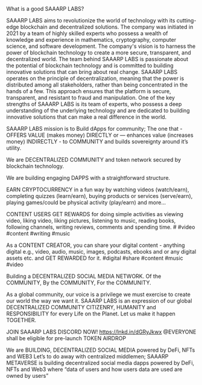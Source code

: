 What is a good SAAARP LABS?

SAAARP LABS aims to revolutionize the world of technology with its cutting-edge blockchain and decentralized solutions. The company was initiated in 2021 by a team of highly skilled experts who possess a wealth of knowledge and experience in mathematics, cryptography, computer science, and software development. The company's vision is to harness the power of blockchain technology to create a more secure, transparent, and decentralized world. The team behind SAAARP LABS is passionate about the potential of blockchain technology and is committed to building innovative solutions that can bring about real change. SAAARP LABS operates on the principle of decentralization, meaning that the power is distributed among all stakeholders, rather than being concentrated in the hands of a few. This approach ensures that the platform is secure, transparent, and resistant to fraud and manipulation. One of the key strengths of SAAARP LABS is its team of experts, who possess a deep understanding of the underlying technology and are dedicated to building innovative solutions that can make a real difference in the world.

SAAARP LABS mission is to Build dApps for community; The one that - OFFERS VALUE (makes money) DIRECTLY or — enhances value (increases money) INDIRECTLY - to COMMUNITY and builds sovereignty around it’s utility. 

We are DECENTRALIZED COMMUNITY and token network secured by blockchain technology.


We are building engaging DAPPS with a straightforward structure.


EARN CRYPTOCURRENCY in a fun way by watching videos (watch/earn), completing quizzes (learn/earn), buying products or services (serve/earn), playing games/could be physical activity (play/earn) and more…


CONTENT USERS GET REWARDS for doing simple activities as viewing video, liking video, liking pictures, listening to music, reading books, following channels, writing reviews, comments and spending time. # #video #content #writing #music


As a CONTENT CREATOR, you can share your digital content - anything digital e.g., video, audio, music, images, podcasts, ebooks and or any digital assets etc. and GET REWARDED for it. #digital #share #content #music #video

Building a
DECENTRALIZED SOCIAL MEDIA NETWORK.
Of the COMMUNITY,
By the COMMUNITY,
For the COMMUNITY.


As a global community, our voice is a privilege we must exercise to create our world the way we want it. SAAARP LABS is an expression of our global DECENTRALIZED COMMUNITY CITIZENRY, HUMANITY and RESPONSIBILITY for every Life on the Planet. Let us make it happen TOGETHER. 

JOIN SAAARP LABS DISCORD NOW!
https://lnkd.in/dGRyJkwx
@EVERYONE shall be eligible for pre-launch TOKEN AIRDROP

We are BUILDING, DECENTRALIZED SOCIAL MEDIA powered by DeFi, NFTs and WEB3
Let’s to do away with centralized middlemen; SAAARP METAVERSE is building decentralized social media dapps powered by DeFi, NFTs and Web3 where “data of users and how users data are used are owned by users” 
